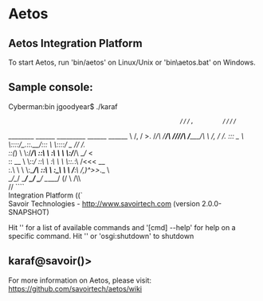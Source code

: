 Aetos
=====

Aetos Integration Platform
--------------------------

To start Aetos, run 'bin/aetos' on Linux/Unix or 
'bin\aetos.bat' on Windows.

Sample console:
---------------

Cyberman:bin jgoodyear$ ./karaf 

                                                    ///,        //// 
 ________   ______   _________  ______   ______      \  /,      /  >.
/_______/\ /_____/\ /________/\/_____/\ /_____/\      \  /,   _/  /. 
\::: _  \ \\::::_\/_\__.::.__\/\:::_ \ \\::::_\/_      \_  /_/   /.  
 \::(_)  \ \\:\/___/\  \::\ \   \:\ \ \ \\:\/___/\      \__/_   <    
  \:: __  \ \\::___\/_  \::\ \   \:\ \ \ \\_::._\:\     /<<< \_\_    
   \:.\ \  \ \\:\____/\  \::\ \   \:\_\ \ \ /____\:\   /,)^>>_._ \   
    \__\/\__\/ \_____\/   \__\/    \_____\/ \_____\/   (/   \\ /\\\  
                                                            // ````  
                   Integration Platform                   ((`       
     Savoir Technologies - http://www.savoirtech.com
                  (version 2.0.0-SNAPSHOT)

Hit '<tab>' for a list of available commands
and '[cmd] --help' for help on a specific command.
Hit '<ctrl-d>' or 'osgi:shutdown' to shutdown


karaf@savoir()>
---------------

For more information on Aetos, please visit:
https://github.com/savoirtech/aetos/wiki
